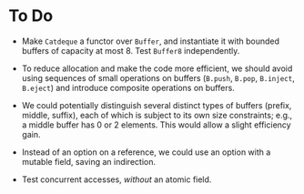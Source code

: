 # To Do

* Make `Catdeque` a functor over `Buffer`,
  and instantiate it with bounded buffers of capacity at most 8.
  Test `Buffer8` independently.

* To reduce allocation and make the code more efficient,
  we should avoid using sequences of small operations on buffers
  (`B.push`, `B.pop`, `B.inject`, `B.eject`)
  and introduce composite operations on buffers.

* We could potentially distinguish several distinct types of buffers
  (prefix, middle, suffix), each of which is subject to its own size
  constraints; e.g., a middle buffer has 0 or 2 elements. This would
  allow a slight efficiency gain.

* Instead of an option on a reference,
  we could use an option with a mutable field,
  saving an indirection.

* Test concurrent accesses, *without* an atomic field.
